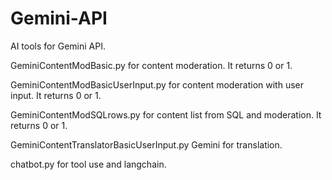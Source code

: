 # Gemini-API

AI tools for Gemini API.

GeminiContentModBasic.py for content moderation. It returns 0 or 1.

GeminiContentModBasicUserInput.py for content moderation with user input. It returns 0 or 1.

GeminiContentModSQLrows.py for content list from SQL and moderation. It returns 0 or 1.

GeminiContentTranslatorBasicUserInput.py Gemini for translation.

chatbot.py for tool use and langchain.

